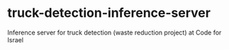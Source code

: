 # truck-detection-inference-server
Inference server for truck detection (waste reduction project) at Code for Israel
